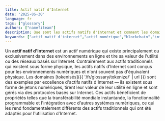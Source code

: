 ```yaml
---
title: Actif natif d'Internet
date: '2025-06-30'
language: fr
tags: ["glossary"]
authors: ["namefiteam"]
description: Que sont les actifs natifs d'Internet et comment les domaines s'intègrent-ils dans cette catégorie ?
keywords: ["actif natif d'internet","actif numérique","blockchain","internet natif","domaines tokenisés"]
---
```



Un **actif natif d'Internet** est un actif numérique qui existe principalement ou exclusivement dans des environnements en ligne et tire sa valeur de l'utilité ou des réseaux basés sur Internet. Contrairement aux actifs traditionnels qui existent sous forme physique, les actifs natifs d'Internet sont conçus pour les environnements numériques et n'ont souvent pas d'équivalent physique. Les domaines [tokenisés]({{ '/fr/glossary/tokenize/' | url }}) sont des exemples par excellence d'actifs natifs d'Internet — ils existent sous forme de jetons numériques, tirent leur valeur de leur utilité en ligne et sont gérés via des protocoles basés sur Internet. Ces actifs bénéficient de propriétés telles que la transférabilité mondiale instantanée, la fonctionnalité programmable et l'intégration avec d'autres systèmes numériques, ce qui les rend fondamentalement différents des actifs traditionnels qui ont été adaptés pour l'utilisation d'Internet.